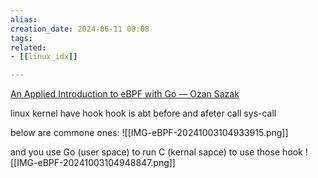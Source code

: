 ```yaml
---  
alias:  
creation_date: 2024-06-11 08:08  
tags: 
related:
- [[linux_idx]]

---  
```



[An Applied Introduction to eBPF with Go — Ozan Sazak](https://sazak.io/articles/an-applied-introduction-to-ebpf-with-go-2024-06-06)



linux kernel have hook
hook is abt before and afeter call sys-call

below are commone ones:
![[IMG-eBPF-20241003104933915.png]]


and you use Go (user space) to run C (kernal sapce) to use those hook
![[IMG-eBPF-20241003104948847.png]]

